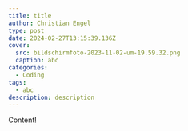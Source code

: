 ```yaml
---
title: title
author: Christian Engel
type: post
date: 2024-02-27T13:15:39.136Z
cover:
  src: bildschirmfoto-2023-11-02-um-19.59.32.png
  caption: abc
categories:
  - Coding
tags:
  - abc
description: description
---
```

Content!
